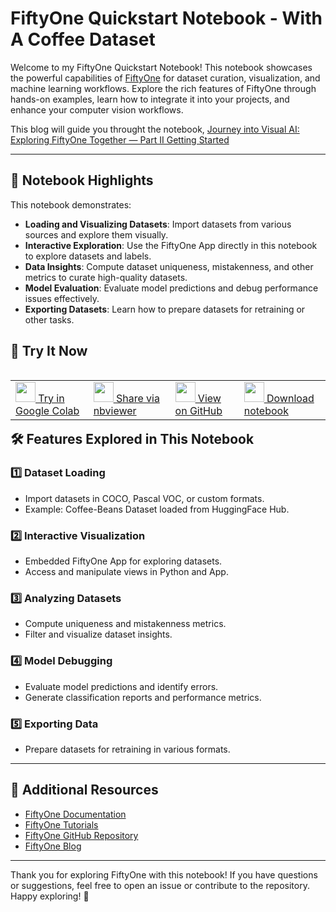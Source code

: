 # FiftyOne Quickstart Notebook - With A Coffee Dataset 

Welcome to my FiftyOne Quickstart Notebook! This notebook showcases the powerful capabilities of [FiftyOne](https://voxel51.com/fiftyone) for dataset curation, visualization, and machine learning workflows. Explore the rich features of FiftyOne through hands-on examples, learn how to integrate it into your projects, and enhance your computer vision workflows.

This blog will guide you throught the notebook, [Journey into Visual AI: Exploring FiftyOne Together — Part II Getting Started](https://medium.com/@paularamos_phd/journey-into-visual-ai-exploring-fiftyone-together-part-ii-getting-started-14cca5adfcd3 )

---

## 📘 Notebook Highlights

This notebook demonstrates:

- **Loading and Visualizing Datasets**: Import datasets from various sources and explore them visually.
- **Interactive Exploration**: Use the FiftyOne App directly in this notebook to explore datasets and labels.
- **Data Insights**: Compute dataset uniqueness, mistakenness, and other metrics to curate high-quality datasets.
- **Model Evaluation**: Evaluate model predictions and debug performance issues effectively.
- **Exporting Datasets**: Learn how to prepare datasets for retraining or other tasks.

## 🚀 Try It Now

<table align="left">
    <tr>
        <td>
            <a target="_blank" href="https://colab.research.google.com/github/paularamo/awesome-fiftyone/blob/main/getting-started-coffee/quickstart_coffee_dataset.ipynb">
                <img src="https://user-images.githubusercontent.com/25985824/104791629-6e618700-5769-11eb-857f-d176b37d2496.png" height="32" width="32">
                Try in Google Colab
            </a>
        </td>
        <td>
            <a target="_blank" href="https://nbviewer.jupyter.org/github/paularamo/awesome-fiftyone/blob/main/getting-started-coffee/quickstart_coffee_dataset.ipynb">
                <img src="https://user-images.githubusercontent.com/25985824/104791634-6efa1d80-5769-11eb-8a4c-71d6cb53ccf0.png" height="32" width="32">
                Share via nbviewer
            </a>
        </td>
        <td>
            <a target="_blank" href="https://github.com/paularamo/awesome-fiftyone/blob/main/getting-started-coffee/quickstart_coffee_dataset.ipynb">
                <img src="https://user-images.githubusercontent.com/25985824/104791633-6efa1d80-5769-11eb-8ee3-4b2123fe4b66.png" height="32" width="32">
                View on GitHub
            </a>
        </td>
        <td>
            <a href="https://github.com/paularamo/awesome-fiftyone/blob/main/getting-started-coffee/quickstart_coffee_dataset.ipynb" download>
                <img src="https://user-images.githubusercontent.com/25985824/104792428-60f9cc00-576c-11eb-95a4-5709d803023a.png" height="32" width="32">
                Download notebook
            </a>
        </td>
    </tr>
</table>


---

## 🛠️ Features Explored in This Notebook

### 1️⃣ **Dataset Loading**
- Import datasets in COCO, Pascal VOC, or custom formats.
- Example: Coffee-Beans Dataset loaded from HuggingFace Hub.

### 2️⃣ **Interactive Visualization**
- Embedded FiftyOne App for exploring datasets.
- Access and manipulate views in Python and App.

### 3️⃣ **Analyzing Datasets**
- Compute uniqueness and mistakenness metrics.
- Filter and visualize dataset insights.

### 4️⃣ **Model Debugging**
- Evaluate model predictions and identify errors.
- Generate classification reports and performance metrics.

### 5️⃣ **Exporting Data**
- Prepare datasets for retraining in various formats.

---

## 🔗 Additional Resources

- [FiftyOne Documentation](https://voxel51.com/docs/fiftyone)
- [FiftyOne Tutorials](https://voxel51.com/docs/fiftyone/tutorials/index.html)
- [FiftyOne GitHub Repository](https://github.com/voxel51/fiftyone)
- [FiftyOne Blog](https://medium.com/voxel5)

---

Thank you for exploring FiftyOne with this notebook! If you have questions or suggestions, feel free to open an issue or contribute to the repository. Happy exploring! 🎉
